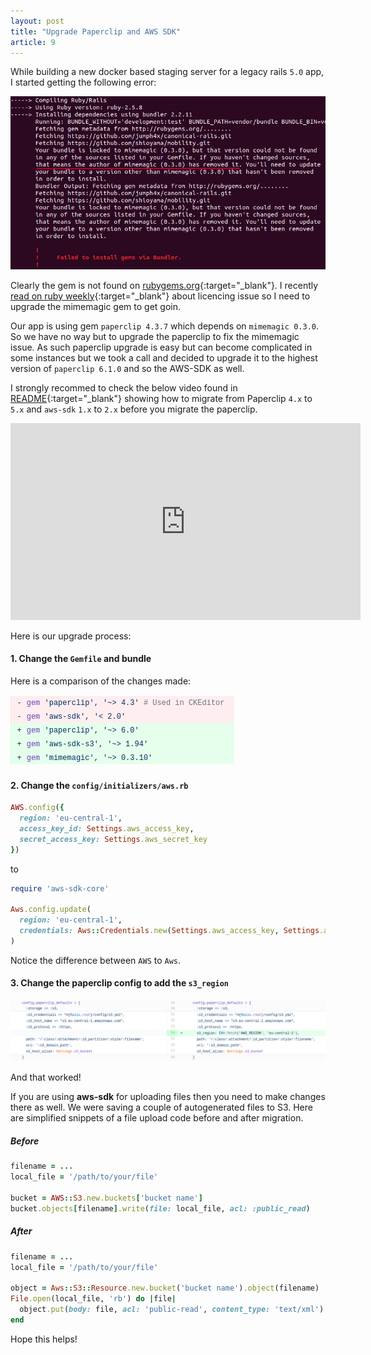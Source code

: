 ```yaml
---
layout: post
title: "Upgrade Paperclip and AWS SDK"
article: 9
---
```

While building a new docker based staging server for a legacy rails `5.0` app, I started getting the following error:

[![Your bundle is locked to mimemagic](/public/images/a-009-1.png)](/public/images/a-009-1.png)

Clearly the gem is not found on [rubygems.org](https://rubygems.org/){:target="_blank"}. I recently [read on ruby weekly](https://rubyweekly.com/issues/545){:target="_blank"} about licencing issue so I need to upgrade the mimemagic gem to get goin.

Our app is using gem `paperclip 4.3.7` which depends on `mimemagic 0.3.0`. So we have no way but to upgrade the paperclip to fix the mimemagic issue. As such paperclip upgrade is easy but can become complicated in some instances but we took a call and decided to upgrade it to the highest version of `paperclip 6.1.0` and so the AWS-SDK as well.


I strongly recommed to check the below video found in [README](https://github.com/thoughtbot/paperclip/blob/master/UPGRADING){:target="_blank"} showing how to migrate from Paperclip `4.x` to `5.x` and `aws-sdk` `1.x` to `2.x` before you migrate the paperclip.


<iframe width="560" height="315" src="https://www.youtube.com/embed/Tc1dXKUlI_A" title="YouTube video player" frameborder="0" allow="accelerometer; autoplay; clipboard-write; encrypted-media; gyroscope; picture-in-picture" allowfullscreen></iframe>

Here is our upgrade process:

#### 1. Change the `Gemfile` and bundle

Here is a comparison of the changes made:

[![Gemfile comparision](/public/images/a-009-2.png)](/public/images/a-009-2.png)

#### 2. Change the `config/initializers/aws.rb`

```ruby
AWS.config({
  region: 'eu-central-1',
  access_key_id: Settings.aws_access_key,
  secret_access_key: Settings.aws_secret_key
})
```
to

```ruby
require 'aws-sdk-core'

Aws.config.update(
  region: 'eu-central-1',
  credentials: Aws::Credentials.new(Settings.aws_access_key, Settings.aws_secret_key)
)
```

Notice the difference between `AWS` to `Aws`.


#### 3. Change the paperclip config to add the `s3_region`

[![Paperclip config comparision](/public/images/a-009-3.png)](/public/images/a-009-3.png)

And that worked!

If you are using **aws-sdk** for uploading files then you need to make changes there as well. We were saving a couple of autogenerated files to S3. Here are simplified snippets of a file upload code before and after migration.

##### Before

```ruby
filename = ...
local_file = '/path/to/your/file'

bucket = AWS::S3.new.buckets['bucket name']
bucket.objects[filename].write(file: local_file, acl: :public_read)
```

##### After

```ruby
filename = ...
local_file = '/path/to/your/file'

object = Aws::S3::Resource.new.bucket('bucket name').object(filename)
File.open(local_file, 'rb') do |file|
  object.put(body: file, acl: 'public-read', content_type: 'text/xml')
end
```

Hope this helps!
